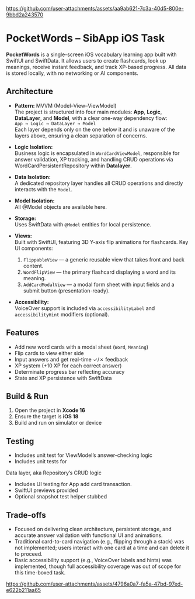 
https://github.com/user-attachments/assets/aa9ab621-7c3a-40d5-800e-9bbd2a243570
# PocketWords – SibApp iOS Task

**PocketWords** is a single-screen iOS vocabulary learning app built with SwiftUI and SwiftData. It allows users to create flashcards, look up meanings, receive instant feedback, and track XP-based progress. All data is stored locally, with no networking or AI components.

## Architecture

- **Pattern:** MVVM (Model–View–ViewModel)  
  The project is structured into four main modules: **App**, **Logic**, **DataLayer**, and **Model**, with a clear one-way dependency flow:  
  `App → Logic → DataLayer → Model`  
  Each layer depends only on the one below it and is unaware of the layers above, ensuring a clean separation of concerns.

- **Logic Isolation:**  
  Business logic is encapsulated in `WordCardViewModel`, responsible for answer validation, XP tracking, and handling CRUD operations via WordCardPersistentRepository within **Datalayer**.

- **Data Isolation:**  
  A dedicated repository layer handles all CRUD operations and directly interacts with the `Model`.

- **Model Isolation:**  
  All @Model objects are available here.
  
- **Storage:**  
  Uses SwiftData with `@Model` entities for local persistence.

- **Views:**  
  Built with SwiftUI, featuring 3D Y-axis flip animations for flashcards. Key UI components:
  1. `FlippableView` — a generic reusable view that takes front and back content.
  2. `WordFlipView` — the primary flashcard displaying a word and its meaning.
  3. `AddCardModalView` — a modal form sheet with input fields and a submit button (presentation-ready).

- **Accessibility:**  
  VoiceOver support is included via `accessibilityLabel` and `accessibilityHint` modifiers (optional).


## Features

- Add new word cards with a modal sheet (`Word`, `Meaning`)
- Flip cards to view either side
- Input answers and get real-time ✓/✗ feedback
- XP system (+10 XP for each correct answer)
- Determinate progress bar reflecting accuracy
- State and XP persistence with SwiftData

## Build & Run

1. Open the project in **Xcode 16**
2. Ensure the target is **iOS 18**
3. Build and run on simulator or device 

## Testing

- Includes unit test for ViewModel’s answer-checking logic
- Includes unit tests for 

Data layer, aka Repository’s CRUD logic
- Includes UI testing for App add card transaction.
- SwiftUI previews provided
- Optional snapshot test helper stubbed

## Trade-offs

- Focused on delivering clean architecture, persistent storage, and accurate answer validation with functional UI and animations.
- Traditional card-to-card navigation (e.g., flipping through a stack) was not implemented; users interact with one card at a time and can delete it to proceed.
- Basic accessibility support (e.g., VoiceOver labels and hints) was implemented, though full accessibility coverage was out of scope for this time-boxed task.




https://github.com/user-attachments/assets/4796a0a7-fa5a-47bd-97ed-e622b211aa65

